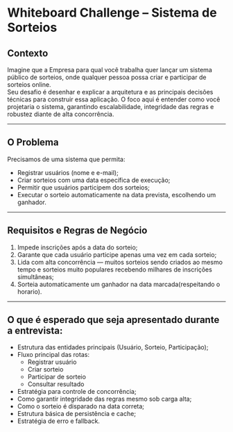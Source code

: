 # Whiteboard Challenge – Sistema de Sorteios

## Contexto
Imagine que a Empresa para qual você trabalha quer lançar um sistema público de sorteios, onde qualquer pessoa possa criar e participar de sorteios online.  
Seu desafio é desenhar e explicar a arquitetura e as principais decisões técnicas para construir essa aplicação.
O foco aqui é entender como você projetaria o sistema, garantindo escalabilidade, integridade das regras e robustez diante de alta concorrência.

---

## O Problema
Precisamos de uma sistema que permita:

- Registrar usuários (nome e e-mail);
- Criar sorteios com uma data específica de execução;
- Permitir que usuários participem dos sorteios;
- Executar o sorteio automaticamente na data prevista, escolhendo um ganhador.

---

## Requisitos e Regras de Negócio
1. Impede inscrições após a data do sorteio;
2. Garante que cada usuário participe apenas uma vez em cada sorteio;
3. Lida com alta concorrência — muitos sorteios sendo criados ao mesmo tempo e sorteios muito populares recebendo milhares de inscrições simultâneas;
4. Sorteia automaticamente um ganhador na data marcada(respeitando o horario).

---

## O que é esperado que seja apresentado durante a entrevista:
- Estrutura das entidades principais (Usuário, Sorteio, Participação);
- Fluxo principal das rotas:
  - Registrar usuário  
  - Criar sorteio  
  - Participar de sorteio  
  - Consultar resultado  
- Estratégia para controle de concorrência;
- Como garantir integridade das regras mesmo sob carga alta;
- Como o sorteio é disparado na data correta;
- Estrutura básica de persistência e cache;
- Estratégia de erro e fallback.

